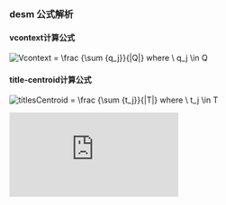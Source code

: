 ### desm 公式解析

#### vcontext计算公式

<img src="https://latex.codecogs.com/gif.latex?Vcontext&space;=&space;\frac&space;{\sum&space;{q_j}}{|Q|}&space;where&space;\&space;q_j&space;\in&space;Q" title="Vcontext = \frac {\sum {q_j}}{|Q|} where \ q_j \in Q" />


#### title-centroid计算公式


<img src="https://latex.codecogs.com/gif.latex?titlesCentroid&space;=&space;\frac&space;{\sum&space;{t_j}}{|T|}&space;where&space;\&space;t_j&space;\in&space;T" title="titlesCentroid = \frac {\sum {t_j}}{|T|} where \ t_j \in T" />

![](https://latex.codecogs.com/gif.latex?titlesCentroid%20%3D%20%5Cfrac%20%7B%5Csum%20%7Bt_j%7D%7D%7B%7CT%7C%7D%20where%20%5C%20t_j%20%5Cin%20T)
